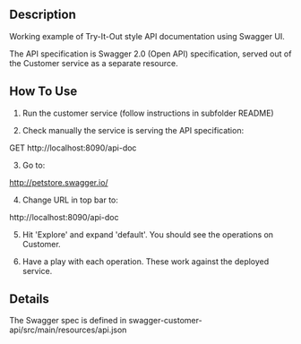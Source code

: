 Description
-----------

Working example of Try-It-Out style API documentation using Swagger UI.

The API specification is Swagger 2.0 (Open API) specification, served out of the Customer service as a separate resource.

How To Use
----------

1) Run the customer service (follow instructions in subfolder README)

2) Check manually the service is serving the API specification:

GET http://localhost:8090/api-doc

3) Go to:

http://petstore.swagger.io/

4) Change URL in top bar to:

http://localhost:8090/api-doc

5) Hit 'Explore' and expand 'default'. You should see the operations on Customer.

6) Have a play with each operation. These work against the deployed service.


Details
-------

The Swagger spec is defined in swagger-customer-api/src/main/resources/api.json

